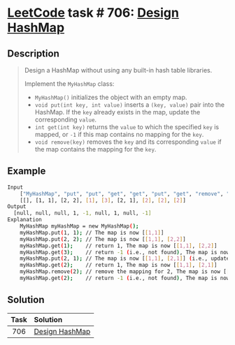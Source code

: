 # [LeetCode][leetcode] task # 706: [Design HashMap][task]

Description
-----------

> Design a HashMap without using any built-in hash table libraries.
>
> Implement the `MyHashMap` class:
> * `MyHashMap()` initializes the object with an empty map.
> * `void put(int key, int value)` inserts a `(key, value)` pair into the HashMap.
> If the `key` already exists in the map, update the corresponding `value`.
> * `int get(int key)` returns the `value` to which the specified `key` is mapped,
> or `-1` if this map contains no mapping for the `key`.
> * `void remove(key)` removes the `key` and its corresponding `value`
> if the map contains the mapping for the `key`.

Example
-------

```sh
Input
    ["MyHashMap", "put", "put", "get", "get", "put", "get", "remove", "get"]
    [[], [1, 1], [2, 2], [1], [3], [2, 1], [2], [2], [2]]
Output
  [null, null, null, 1, -1, null, 1, null, -1]
Explanation
    MyHashMap myHashMap = new MyHashMap();
    myHashMap.put(1, 1); // The map is now [[1,1]]
    myHashMap.put(2, 2); // The map is now [[1,1], [2,2]]
    myHashMap.get(1);    // return 1, The map is now [[1,1], [2,2]]
    myHashMap.get(3);    // return -1 (i.e., not found), The map is now [[1,1], [2,2]]
    myHashMap.put(2, 1); // The map is now [[1,1], [2,1]] (i.e., update the existing value)
    myHashMap.get(2);    // return 1, The map is now [[1,1], [2,1]]
    myHashMap.remove(2); // remove the mapping for 2, The map is now [[1,1]]
    myHashMap.get(2);    // return -1 (i.e., not found), The map is now [[1,1]]
```

Solution
--------

| Task | Solution                   |
|:----:|:---------------------------|
| 706  | [Design HashMap][solution] |


[leetcode]: <http://leetcode.com/>
[task]: <https://leetcode.com/problems/design-hashmap/>
[solution]: <https://github.com/wellaxis/praxis-leetcode/blob/main/src/main/java/com/witalis/praxis/leetcode/task/h8/p706/option/Practice.java>
